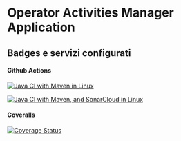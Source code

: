 # Operator Activities Manager Application

## Badges e servizi configurati

#### Github Actions

[![Java CI with Maven in Linux](https://github.com/cerullosalvatore/operatoractivitiesmanager/actions/workflows/jacoco.yml/badge.svg?branch=configuration&service=github)](https://github.com/cerullosalvatore/operatoractivitiesmanager/actions/workflows/jacoco.yml)

[![Java CI with Maven, and SonarCloud in Linux](https://github.com/cerullosalvatore/operatoractivitiesmanager/actions/workflows/sonarcloud.yml/badge.svg?branch=configuration&service=github)](https://github.com/cerullosalvatore/operatoractivitiesmanager/actions/workflows/sonarcloud.yml)

#### Coveralls

[![Coverage Status](https://coveralls.io/repos/github/cerullosalvatore/operatoractivitiesmanager/badge.svg?branch=configuration&service=github)](https://coveralls.io/github/cerullosalvatore/operatoractivitiesmanager?branch=configuration)
